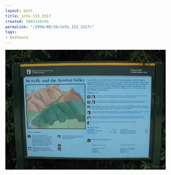 ```yaml
---
layout: post
title: info-133_3317
created: 1092144193
permalink: "/2004/08/10/info_133_3317/"
tags:
- Kaikoura
---
```


<img src="/image/images/info-133_3317-1285.jpg"/>

